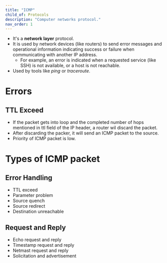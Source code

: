 ```yaml
---
title: "ICMP"
child_of: Protocols
description: "Computer networks protocol."
nav_order: 1
---
```


- It's a **network layer** protocol.
- It is used by network devices (like routers) to send error messages and operational information indicating success or failure when communicating with another IP address.
    - For example, an error is indicated when a requested service (like SSH) is not available, or a host is not reachable.
- Used by tools like *ping* or *traceroute*.

# Errors

## TTL Exceed

- If the packet gets into loop and the completed number of hops mentioned in ttl field of the IP header, a router wil discard the packet.
- After discarding the packer, it will send an ICMP packet to the source.
- Priority of ICMP packet is low.

# Types of ICMP packet

## Error Handling 

- TTL exceed
- Parameter problem
- Source quench
- Source redirect
- Destination unreachable

## Request and Reply

- Echo request and reply
- Timestamp request and reply
- Netmast request and reply
- Solicitation and advertisement